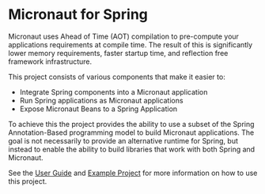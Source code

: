 # Micronaut for Spring

Micronaut uses Ahead of Time (AOT) compilation to pre-compute your applications requirements at compile time. The result of this is significantly lower memory requirements, faster startup time, and reflection free framework infrastructure.

This project consists of various components that make it easier to:

* Integrate Spring components into a Micronaut application
* Run Spring applications as Micronaut applications
* Expose Micronaut Beans to a Spring Application

To achieve this the project provides the ability to use a subset of the Spring Annotation-Based programming model to build Micronaut applications. The goal is not necessarily to provide an alternative runtime for Spring, but instead to enable the ability to build libraries that work with both Spring and Micronaut.

See the [User Guide](https://micronaut-projects.github.io/micronaut-spring/latest/guide/index.html) and [Example Project](https://github.com/micronaut-projects/micronaut-spring/tree/master/examples/greeting-service) for more information on how to use this project.